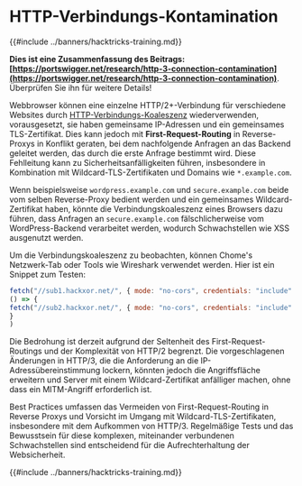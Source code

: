 # HTTP-Verbindungs-Kontamination

{{#include ../banners/hacktricks-training.md}}

**Dies ist eine Zusammenfassung des Beitrags: [https://portswigger.net/research/http-3-connection-contamination](https://portswigger.net/research/http-3-connection-contamination)**. Überprüfen Sie ihn für weitere Details!

Webbrowser können eine einzelne HTTP/2+-Verbindung für verschiedene Websites durch [HTTP-Verbindungs-Koaleszenz](https://daniel.haxx.se/blog/2016/08/18/http2-connection-coalescing) wiederverwenden, vorausgesetzt, sie haben gemeinsame IP-Adressen und ein gemeinsames TLS-Zertifikat. Dies kann jedoch mit **First-Request-Routing** in Reverse-Proxys in Konflikt geraten, bei dem nachfolgende Anfragen an das Backend geleitet werden, das durch die erste Anfrage bestimmt wird. Diese Fehlleitung kann zu Sicherheitsanfälligkeiten führen, insbesondere in Kombination mit Wildcard-TLS-Zertifikaten und Domains wie `*.example.com`.

Wenn beispielsweise `wordpress.example.com` und `secure.example.com` beide vom selben Reverse-Proxy bedient werden und ein gemeinsames Wildcard-Zertifikat haben, könnte die Verbindungskoaleszenz eines Browsers dazu führen, dass Anfragen an `secure.example.com` fälschlicherweise vom WordPress-Backend verarbeitet werden, wodurch Schwachstellen wie XSS ausgenutzt werden.

Um die Verbindungskoaleszenz zu beobachten, können Chome's Netzwerk-Tab oder Tools wie Wireshark verwendet werden. Hier ist ein Snippet zum Testen:
```javascript
fetch("//sub1.hackxor.net/", { mode: "no-cors", credentials: "include" }).then(
() => {
fetch("//sub2.hackxor.net/", { mode: "no-cors", credentials: "include" })
}
)
```
Die Bedrohung ist derzeit aufgrund der Seltenheit des First-Request-Routings und der Komplexität von HTTP/2 begrenzt. Die vorgeschlagenen Änderungen in HTTP/3, die die Anforderung an die IP-Adressübereinstimmung lockern, könnten jedoch die Angriffsfläche erweitern und Server mit einem Wildcard-Zertifikat anfälliger machen, ohne dass ein MITM-Angriff erforderlich ist.

Best Practices umfassen das Vermeiden von First-Request-Routing in Reverse Proxys und Vorsicht im Umgang mit Wildcard-TLS-Zertifikaten, insbesondere mit dem Aufkommen von HTTP/3. Regelmäßige Tests und das Bewusstsein für diese komplexen, miteinander verbundenen Schwachstellen sind entscheidend für die Aufrechterhaltung der Websicherheit.

{{#include ../banners/hacktricks-training.md}}
